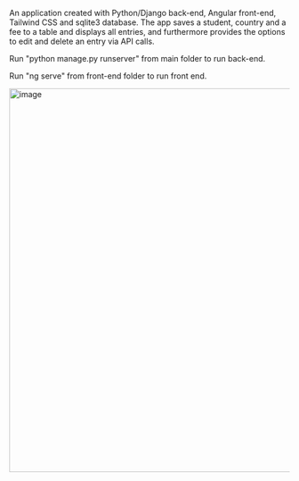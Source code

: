 

An application created with Python/Django back-end, Angular front-end, Tailwind CSS and sqlite3 database.
The app saves a student, country and a fee to a table and displays all entries, and furthermore provides the options to edit and delete an entry via API calls.

Run "python manage.py runserver" from main folder to run back-end.

Run "ng serve" from front-end folder to run front end.


<img width="688" alt="image" src="https://github.com/user-attachments/assets/e9797faa-6307-4cab-9e22-f13e9ef40cf3">
